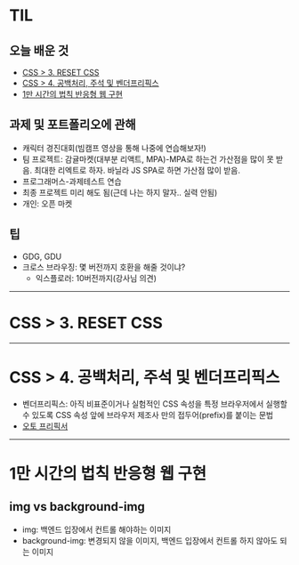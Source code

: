 # TIL
## 오늘 배운 것
* [CSS > 3. RESET CSS](#css--3-reset-css)
* [CSS > 4. 공백처리, 주석 및 벤더프리픽스](#css--4-공백처리-주석-및-벤더프리픽스)
* [1만 시간의 법칙 반응형 웹 구현](#1만-시간의-법칙-반응형-웹-구현)
## 과제 및 포트폴리오에 관해
* 캐릭터 경진대회(빔캠프 영상을 통해 나중에 연습해보자!)
* 팀 프로젝트: 감귤마켓(대부분 리액트, MPA)-MPA로 하는건 가산점을 많이 못 받음. 최대한 리엑트로 하자. 바닐라 JS SPA로 하면 가산점 많이 받음.
* 프로그래머스-과제테스트 연습
* 최종 프로젝트 미리 해도 됨(근데 나는 하지 말자.. 실력 안됨)
* 개인: 오픈 마켓
## 팁
* GDG, GDU
* 크로스 브라우징: 몇 버전까지 호환을 해줄 것이냐?
    * 익스플로러: 10버전까지(강사님 의견)
---
# CSS > 3. RESET CSS
---
# CSS > 4. 공백처리, 주석 및 벤더프리픽스
* 벤더프리픽스: 아직 비표준이거나 실험적인 CSS 속성을 특정 브라우저에서 실행할 수 있도록 CSS 속성 앞에 브라우저 제조사 만의 접두어(prefix)를 붙이는 문법
* [오토 프리픽서](https://autoprefixer.github.io)
---
# 1만 시간의 법칙 반응형 웹 구현
## img vs background-img
* img: 백엔드 입장에서 컨트롤 해야하는 이미지
* background-img: 변경되지 않을 이미지, 백엔드 입장에서 컨트롤 하지 않아도 되는 이미지